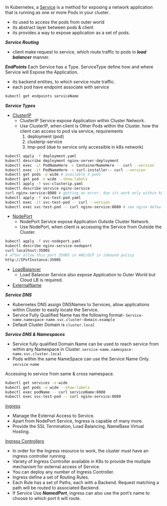 In Kubernetes, a [Service](https://kubernetes.io/docs/concepts/services-networking/service/) is a method for exposing a network application that is running as one or more Pods in your cluster.
- its used to access the pods from outer world
- its abstract layer between pods & client
- its provides a way to expose application as a set of pods.

***Service Routing***
- client make request to service, which route traffic to pods in ***load balancer*** manner.

***EndPoints***
Each Service has a Type. ServiceType define how and where Service will Expose the Application.
- its backend entities, to which service route traffic.
- each pod have endpoint associate with service
```bash
kubectl get endpoints serviceName
```

***Service Types***
- [ClusterIP](https://kubernetes.io/docs/concepts/services-networking/service/#type-clusterip)
  - ClusterIP Service expose Application within Cluster Network.
  - Use ClusterIP, when client is Other Pods within the Cluster.
    how the client can access to pod via service,
    requirements
    1. deployment (pod)
    2. clusterip-service
    3. tmp-pod (due to service only accessible in k8s network)
```bash
kubectl apply -f deployment.yaml
kubectl describe deployment nginx-server-deployment
kubectl exec -it PodNameHere -c ContainerNameHere -- curl --version
kubectl exec -it PodNameHere -c curl-installer-- curl --version
kubectl get pods -o wide # available 3 pods
kubectl get pod -o wide --show-labels
kubectl apply -f svc-clusterip.yaml
kubectl describe service nginx-service
curl nginx-service:8080 # getting an error, due its work only within k8s network, so we need temp pod
kubectl apply -f svc-test-pod.yaml
kubectl exec -it svc-test-pod -- curl --version
kubectl exec svc-test-pod -- curl nginx-service:8080 # see nginx default page
```
    
- [NodePort](https://kubernetes.io/docs/concepts/services-networking/service/#type-nodeport)
  - NodePort Service expose Application Outside Cluster Network.
  - Use NodePort, when client is accessing the Service from Outside the Cluster.
```bash
kubectl apply -f svc-nodeport.yaml
kubectl describe nginx-service-nodeport
curl localhost:35005
# after allow this port 35005 in AWS/GCP in inbound policy
http://IPofInstance:35005
```

- [LoadBalancer](https://kubernetes.io/docs/concepts/services-networking/service/#loadbalancer)
  - Load Balancer Service also expose Application to Outer World but Cloud LB is required.
- [ExternalName](https://kubernetes.io/docs/concepts/services-networking/service/#externalname)

***Service DNS***
- Kubernetes DNS assign DNSNames to Services, allow applications within Cluster to easily locate the Service.
- Service Fully Qualified Name has the following format- `Service-name.namespace-name.svc.cluster-domain.example`
- Default Cluster Domain is `cluster.local`

***Service DNS & Namespaces***
- Service fully qualified Domain Name can be used to reach service from within any Namespace in Cluster. `service-name.namespace-name.svc.cluster.local`
- Pods within the same NameSpace can use the Service Name Only.
`service-name`

Accessing to service from same & cross namespace.
```bash
kubectl get services -o wide
kubectl get pods -o wide --show-labels
kubectl exec podName -- curl serviceName:8080
kubectl exec svc-test-pod -- curl nginx-service:8080
```

[Ingress]()
- Manage the External Access to Service.
- Apart from NodePort Service, Ingress is capable of many more.
- Provide the SSL Termination, Load Balancing, NameBase Virtual Hosting.

[Ingress Controllers](https://kubernetes.io/docs/concepts/services-networking/ingress-controllers/)
- In order for the Ingress resource to work, the cluster must have an ingress controller running.
- Variety of Ingress Controller available in K8s to provide the multiple mechanism for external access of Service.
- You can deploy any number of Ingress Controller.
- Ingress define a set of Routing Rules.
- Each Rule has a set of Paths, each with a Backend. Request matching a path will be routed to associated Backend.
- If Service Use ***NamedPort***, ingress can also use the port’s name to choose to which port it will route.